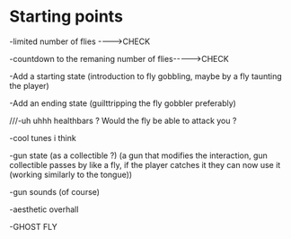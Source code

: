 # Starting points


-limited number of flies ---->CHECK

-countdown to the remaning number of flies----->CHECK

-Add a starting state (introduction to fly gobbling, maybe by a fly taunting the player)

-Add an ending state (guilttripping the fly gobbler preferably)

///-uh uhhh healthbars ? Would the fly be able to attack you ?

-cool tunes i think

-gun state (as a collectible ?) (a gun that modifies the interaction, gun collectible passes by like a fly, if the player catches it they can now use it (working similarly to the tongue))

-gun sounds (of course)

-aesthetic overhall

-GHOST FLY